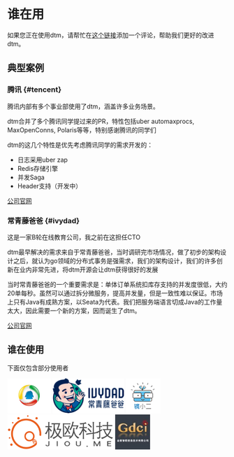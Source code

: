 # 谁在用

如果您正在使用dtm，请帮忙在[这个链接](https://github.com/dtm-labs/dtm/issues/7)添加一个评论，帮助我们更好的改进dtm。

## 典型案例

### 腾讯 {#tencent}
腾讯内部有多个事业部使用了dtm，涵盖许多业务场景。

dtm合并了多个腾讯同学提过来的PR，特性包括uber automaxprocs, MaxOpenConns, Polaris等等，特别感谢腾讯的同学们

dtm的这几个特性是优先考虑腾讯同学的需求开发的：
- 日志采用uber zap
- Redis存储引擎
- 并发Saga
- Header支持（开发中）

[公司官网](https://www.tencent.com)
### 常青藤爸爸 {#ivydad}
这是一家B轮在线教育公司，我之前在这担任CTO

dtm最早解决的需求来自于常青藤爸爸，当时调研完市场情况，做了初步的架构设计之后，就认为go领域的分布式事务是强需求，我们的架构设计，我们的许多创新在业内非常先进，将dtm开源会让dtm获得很好的发展

当时常青藤爸爸的一个重要需求是：单体订单系统扣库存支持的并发度很低，大约20单每秒。虽然可以通过拆分微服务，提高并发量，但是一致性难以保证。市场上只有Java有成熟方案，以Seata为代表。我们把服务端语言切成Java的工作量太大，因此需要一个新的方案，因而诞生了dtm。

[公司官网](https://www.ivydad.com)

## 谁在使用

下面仅包含部分使用者

<div style='vertical-align: middle'>
    <img alt='腾讯' height='80'  src='../imgs-company/tencent.jpeg'  />
    <img alt='常青藤爸爸' height='80'  src='../imgs-company/ivydad.png'  />
    <img alt='镜小二' height='80'  src='../imgs-company/eglass.png'  />
    <img alt='极欧科技' height='80'  src='../imgs-company/jiou.png'  />
    <img alt='金数智联' height='80'  src='../imgs-company/gdci.png'  />
</div>
